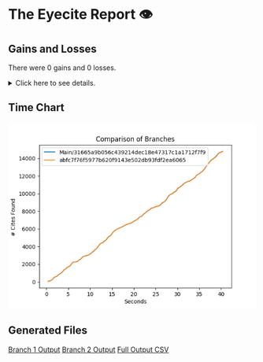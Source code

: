 # The Eyecite Report :eye:



Gains and Losses
---------
There were 0 gains and 0 losses.

<details>
<summary>Click here to see details.</summary>

|     id     |  Gain  |  Loss  |
| ---------- | ------ | ------ |


</details>



Time Chart
---------

![image](https://raw.githubusercontent.com/freelawproject/eyecite/artifacts/200/results/chart.png)


Generated Files
---------

[Branch 1 Output](https://raw.githubusercontent.com/freelawproject/eyecite/artifacts/200/results/31665a9b056c439214dec18e47317c1a1712f7f9.json)
[Branch 2 Output](https://raw.githubusercontent.com/freelawproject/eyecite/artifacts/200/results/abfc7f76f5977b620f9143e502db93fdf2ea6065.json)
[Full Output CSV ](https://raw.githubusercontent.com/freelawproject/eyecite/artifacts/200/results/output.csv)
